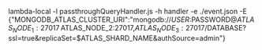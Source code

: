 lambda-local -l passthroughQueryHandler.js -h handler -e ./event.json -E {\"MONGODB_ATLAS_CLUSTER_URI\":\"mongodb://$USER:$PASSWORD@$ATLAS_NODE_1:27017\,$ATLAS_NODE_2:27017\,$ATLAS_NODE_3:27017/$DATABASE?ssl=true\&replicaSet=$ATLAS_SHARD_NAME\&authSource=admin\"}
